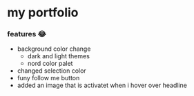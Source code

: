 # my portfolio

### features 😂 
- background color change
    - dark and light themes 
    - nord color palet
- changed selection color
- funy follow me button
- added an image that is activatet when i hover over headline